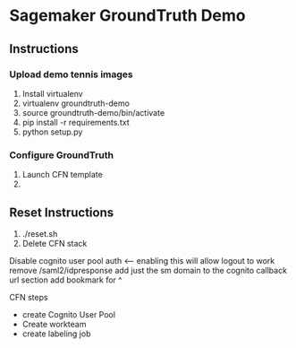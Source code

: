 # Sagemaker GroundTruth Demo

## Instructions

### Upload demo tennis images
1. Install virtualenv
2. virtualenv groundtruth-demo
3. source groundtruth-demo/bin/activate
4. pip install -r requirements.txt
5. python setup.py

### Configure GroundTruth
1. Launch CFN template
2.

## Reset Instructions
1. ./reset.sh
2. Delete CFN stack



Disable cognito user pool auth <-- enabling this will allow logout to work
remove /saml2/idpresponse
add just the sm domain to the cognito callback url section
add bookmark for ^

CFN steps
- create Cognito User Pool
- Create workteam
- create labeling job
